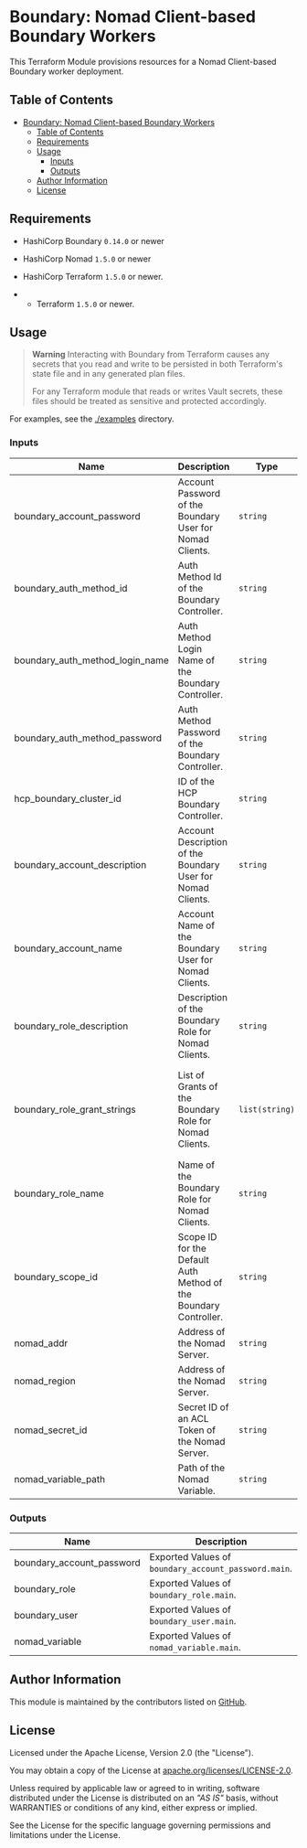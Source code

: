 # Boundary: Nomad Client-based Boundary Workers

This Terraform Module provisions resources for a Nomad Client-based Boundary worker deployment.

## Table of Contents

<!-- TOC -->
* [Boundary: Nomad Client-based Boundary Workers](#boundary-nomad-client-based-boundary-workers)
  * [Table of Contents](#table-of-contents)
  * [Requirements](#requirements)
  * [Usage](#usage)
    * [Inputs](#inputs)
    * [Outputs](#outputs)
  * [Author Information](#author-information)
  * [License](#license)
<!-- TOC -->

## Requirements

* HashiCorp Boundary `0.14.0` or newer
* HashiCorp Nomad `1.5.0` or newer
* HashiCorp Terraform `1.5.0` or newer.

* * Terraform `1.5.0` or newer.
## Usage

> **Warning**
> Interacting with Boundary from Terraform causes any secrets that you read and write to be persisted in both Terraform's state file and in any generated plan files.
>
> For any Terraform module that reads or writes Vault secrets, these files should be treated as sensitive and protected accordingly.

For examples, see the [./examples](https://github.com/ksatirli/terraform-vault-kv-v2/tree/main/examples/) directory.

<!-- BEGIN_TF_DOCS -->
### Inputs

| Name | Description | Type | Default | Required |
|------|-------------|------|---------|:--------:|
| boundary_account_password | Account Password of the Boundary User for Nomad Clients. | `string` | n/a | yes |
| boundary_auth_method_id | Auth Method Id of the Boundary Controller. | `string` | n/a | yes |
| boundary_auth_method_login_name | Auth Method Login Name of the Boundary Controller. | `string` | n/a | yes |
| boundary_auth_method_password | Auth Method Password of the Boundary Controller. | `string` | n/a | yes |
| hcp_boundary_cluster_id | ID of the HCP Boundary Controller. | `string` | n/a | yes |
| boundary_account_description | Account Description of the Boundary User for Nomad Clients. | `string` | `"Terraform-managed User for Nomad Clients designed to self-register as Boundary Workers."` | no |
| boundary_account_name | Account Name of the Boundary User for Nomad Clients. | `string` | `"nomad-client-worker"` | no |
| boundary_role_description | Description of the Boundary Role for Nomad Clients. | `string` | `"Terraform-managed Role for Nomad Clients designed to self-register as Boundary Workers."` | no |
| boundary_role_grant_strings | List of Grants of the Boundary Role for Nomad Clients. | `list(string)` | <pre>[<br>  "type=worker;actions=create:controller-led",<br>  "type=worker;id=*;actions=read",<br>  "type=worker;id=*;actions=update",<br>  "type=worker;id=*;actions=delete"<br>]</pre> | no |
| boundary_role_name | Name of the Boundary Role for Nomad Clients. | `string` | `"nomad_client_worker_registration_lifecycle"` | no |
| boundary_scope_id | Scope ID for the Default Auth Method of the Boundary Controller. | `string` | `"global"` | no |
| nomad_addr | Address of the Nomad Server. | `string` | `"http://127.0.0.1:4646"` | no |
| nomad_region | Address of the Nomad Server. | `string` | `null` | no |
| nomad_secret_id | Secret ID of an ACL Token of the Nomad Server. | `string` | `null` | no |
| nomad_variable_path | Path of the Nomad Variable. | `string` | `"nomad/jobs/boundary_worker"` | no |

### Outputs

| Name | Description |
|------|-------------|
| boundary_account_password | Exported Values of `boundary_account_password.main`. |
| boundary_role | Exported Values of `boundary_role.main`. |
| boundary_user | Exported Values of `boundary_user.main`. |
| nomad_variable | Exported Values of `nomad_variable.main`. |
<!-- END_TF_DOCS -->

## Author Information

This module is maintained by the contributors listed on [GitHub](https://github.com/ksatirli/terraform-boundary-nomad-client-worker/graphs/contributors).

## License

Licensed under the Apache License, Version 2.0 (the "License").

You may obtain a copy of the License at [apache.org/licenses/LICENSE-2.0](http://www.apache.org/licenses/LICENSE-2.0).

Unless required by applicable law or agreed to in writing, software distributed under the License is distributed on an _"AS IS"_ basis, without WARRANTIES or conditions of any kind, either express or implied.

See the License for the specific language governing permissions and limitations under the License.
